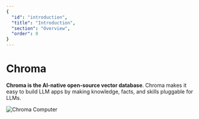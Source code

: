 ```yaml
---
{
  "id": "introduction",
  "title": "Introduction",
  "section": "Overview",
  "order": 0
}
---
```


# Chroma

**Chroma is the AI-native open-source vector database**. Chroma makes it easy to build LLM apps by making knowledge, facts, and skills pluggable for LLMs.

![Chroma Computer](/computer.svg)
